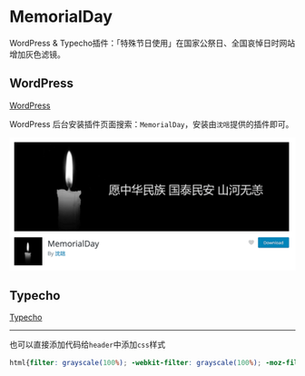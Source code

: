 # MemorialDay
WordPress &amp; Typecho插件：「特殊节日使用」在国家公祭日、全国哀悼日时网站增加灰色滤镜。

## WordPress

[WordPress](https://github.com/sy-records/MemorialDay/tree/wordpress)

WordPress 后台安装插件页面搜索：`MemorialDay`，安装由`沈唁`提供的插件即可。

![](wordpress-MemorialDay.png)

## Typecho

[Typecho](https://github.com/sy-records/MemorialDay/tree/typecho)

------

也可以直接添加代码给`header`中添加`css`样式

```css
html{filter: grayscale(100%); -webkit-filter: grayscale(100%); -moz-filter: grayscale(100%); -ms-filter: grayscale(100%); -o-filter: grayscale(100%); filter: url("data:image/svg+xml;utf8,#grayscale"); filter:progid:DXImageTransform.Microsoft.BasicImage(grayscale=1); -webkit-filter: grayscale(1);}
```
